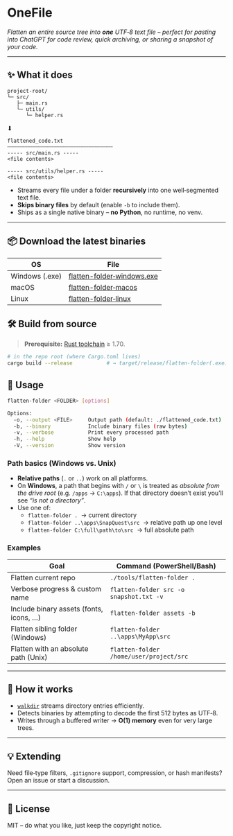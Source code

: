 # OneFile

*Flatten an entire source tree into **one** UTF‑8 text file – perfect for pasting into ChatGPT for code review, quick archiving, or sharing a snapshot of your code.*

---

## ✨ What it does
```text
project-root/
└─ src/
   ├─ main.rs
   └─ utils/
      └─ helper.rs
```
⬇︎
```text
flattened_code.txt
┄┄┄┄┄┄┄┄┄┄┄┄┄┄┄┄┄┄┄┄┄┄┄┄┄┄┄┄┄┄┄┄┄┄
----- src/main.rs -----
<file contents>

----- src/utils/helper.rs -----
<file contents>
```

* Streams every file under a folder **recursively** into one well‑segmented text file.
* **Skips binary files** by default (enable `-b` to include them).
* Ships as a single native binary – **no Python**, no runtime, no venv.

---

## 📦 Download the latest binaries

| OS | File |
|----|------|
| Windows (.exe) | [flatten-folder‑windows.exe](https://github.com/SebastianArthurKull/OneFile/releases/latest/download/flatten-folder-windows.exe) |
| macOS | [flatten-folder‑macos](https://github.com/SebastianArthurKull/OneFile/releases/latest/download/flatten-folder-macos) |
| Linux | [flatten-folder‑linux](https://github.com/SebastianArthurKull/OneFile/releases/latest/download/flatten-folder-linux) |

## 🛠️ Build from source
> **Prerequisite:** [Rust toolchain](https://rustup.rs) ≥ 1.70.

```bash
# in the repo root (where Cargo.toml lives)
cargo build --release           # → target/release/flatten-folder(.exe)
```

## 🚀 Usage
```bash
flatten-folder <FOLDER> [options]

Options:
  -o, --output <FILE>     Output path (default: ./flattened_code.txt)
  -b, --binary            Include binary files (raw bytes)
  -v, --verbose           Print every processed path
  -h, --help              Show help
  -V, --version           Show version
```

### Path basics (Windows vs. Unix)
* **Relative paths** (`.` or `..`) work on all platforms.
* On **Windows**, a path that begins with `/` or `\` is treated as *absolute from the drive root* (e.g. `/apps` → `C:\apps`). If that directory doesn’t exist you’ll see *“is not a directory”*.
* Use one of:
  * `flatten-folder .`  → current directory
  * `flatten-folder ..\apps\SnapQuest\src`  → relative path up one level
  * `flatten-folder C:\full\path\to\src`  → full absolute path

### Examples
| Goal | Command (PowerShell/Bash) |
|------|---------------------------|
| Flatten current repo | `./tools/flatten-folder .` |
| Verbose progress & custom name | `flatten-folder src -o snapshot.txt -v` |
| Include binary assets (fonts, icons, …) | `flatten-folder assets -b` |
| Flatten sibling folder (Windows) | `flatten-folder ..\apps\MyApp\src` |
| Flatten with an absolute path (Unix) | `flatten-folder /home/user/project/src` |

---

## 📝 How it works
* [`walkdir`](https://crates.io/crates/walkdir) streams directory entries efficiently.
* Detects binaries by attempting to decode the first 512 bytes as UTF‑8.
* Writes through a buffered writer → **O(1) memory** even for very large trees.

---

## 💡 Extending
Need file‑type filters, `.gitignore` support, compression, or hash manifests? Open an issue or start a discussion.

---

## 📄 License
MIT – do what you like, just keep the copyright notice.

